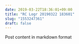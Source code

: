 ```yaml
---
date: 2019-03-22T18:36:01+09:00
title: "RC Logr 20190322 183601"
slug: "1553247361"
draft: false
---
```


Post content in markdown format
